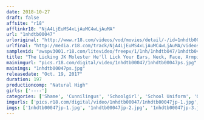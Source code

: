 ```yaml
---
date: 2018-10-27
draft: false
affsite: "r18"
afflinkr18: "NjA4LjEuMS4xLjAuMC4wLjAuMA"
url: "1nhdtb00047"
urloriginal: "http://www.r18.com/videos/vod/movies/detail/-/id=1nhdtb00047"
urlfinal: "http://media.r18.com/track/NjA4LjEuMS4xLjAuMC4wLjAuMA/videos/vod/movies/detail/-/id=1nhdtb00047"
samplevid: "awspv3001.r18.com/litevideo/freepv/1/1nh/1nhdtb047/1nhdtb047_dmb_w.mp4"
title: "The Licking JK Molester He'll Lick Your Ears, Neck, Face, Armpits, Nipples, And Although They Hate It, These Innocent Girls Are Getting Their Pussies Wet With Excitement! 6 Girls Are Making A Fantastic Discovery!"
mainimgurl: "pics.r18.com/digital/video/1nhdtb00047/1nhdtb00047ps.jpg"
mainimgs: "1nhdtb00047ps.jpg"
releasedate: "Oct. 19, 2017"
duration: 197
productioncomp: "Natural High"
girls: ['----']
categories: ['Shame', 'Cunnilingus', 'Schoolgirl', 'School Uniform', 'Groping', 'Hi-Def']
imgurls: ['pics.r18.com/digital/video/1nhdtb00047/1nhdtb00047jp-1.jpg', 'pics.r18.com/digital/video/1nhdtb00047/1nhdtb00047jp-2.jpg', 'pics.r18.com/digital/video/1nhdtb00047/1nhdtb00047jp-3.jpg', 'pics.r18.com/digital/video/1nhdtb00047/1nhdtb00047jp-4.jpg', 'pics.r18.com/digital/video/1nhdtb00047/1nhdtb00047jp-5.jpg', 'pics.r18.com/digital/video/1nhdtb00047/1nhdtb00047jp-6.jpg', 'pics.r18.com/digital/video/1nhdtb00047/1nhdtb00047jp-7.jpg', 'pics.r18.com/digital/video/1nhdtb00047/1nhdtb00047jp-8.jpg', 'pics.r18.com/digital/video/1nhdtb00047/1nhdtb00047jp-9.jpg', 'pics.r18.com/digital/video/1nhdtb00047/1nhdtb00047jp-10.jpg', 'pics.r18.com/digital/video/1nhdtb00047/1nhdtb00047jp-11.jpg', 'pics.r18.com/digital/video/1nhdtb00047/1nhdtb00047jp-12.jpg', 'pics.r18.com/digital/video/1nhdtb00047/1nhdtb00047jp-13.jpg', 'pics.r18.com/digital/video/1nhdtb00047/1nhdtb00047jp-14.jpg', 'pics.r18.com/digital/video/1nhdtb00047/1nhdtb00047jp-15.jpg', 'pics.r18.com/digital/video/1nhdtb00047/1nhdtb00047jp-16.jpg', 'pics.r18.com/digital/video/1nhdtb00047/1nhdtb00047jp-17.jpg', 'pics.r18.com/digital/video/1nhdtb00047/1nhdtb00047jp-18.jpg', 'pics.r18.com/digital/video/1nhdtb00047/1nhdtb00047jp-19.jpg', 'pics.r18.com/digital/video/1nhdtb00047/1nhdtb00047jp-20.jpg']
imgs: ['1nhdtb00047jp-1.jpg', '1nhdtb00047jp-2.jpg', '1nhdtb00047jp-3.jpg', '1nhdtb00047jp-4.jpg', '1nhdtb00047jp-5.jpg', '1nhdtb00047jp-6.jpg', '1nhdtb00047jp-7.jpg', '1nhdtb00047jp-8.jpg', '1nhdtb00047jp-9.jpg', '1nhdtb00047jp-10.jpg', '1nhdtb00047jp-11.jpg', '1nhdtb00047jp-12.jpg', '1nhdtb00047jp-13.jpg', '1nhdtb00047jp-14.jpg', '1nhdtb00047jp-15.jpg', '1nhdtb00047jp-16.jpg', '1nhdtb00047jp-17.jpg', '1nhdtb00047jp-18.jpg', '1nhdtb00047jp-19.jpg', '1nhdtb00047jp-20.jpg']
---
```


